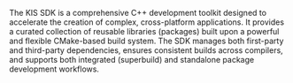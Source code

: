 The KIS SDK is a comprehensive C++ development toolkit designed to accelerate the creation of complex, cross-platform applications. 
It provides a curated collection of reusable libraries (packages) built upon a powerful and flexible CMake-based build system. 
The SDK manages both first-party and third-party dependencies, ensures consistent builds across compilers, and supports both integrated (superbuild) and standalone package development workflows.
